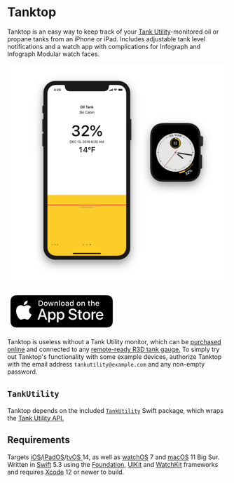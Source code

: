 # Tanktop

Tanktop is an easy way to keep track of your [Tank Utility](https://www.tankutility.com)-monitored oil or propane tanks from an iPhone or iPad. Includes adjustable tank level notifications and a watch app with complications for Infograph and Infograph Modular watch faces.

![](Tanktop/Tanktop.png)

[![Download on the App Store](Tanktop/AppStore.svg)](https://apps.apple.com/us/app/tanktop-for-tank-utility/id1452241428)

Tanktop is useless without a Tank Utility monitor, which can be [purchased online](https://shop.tankutility.com) and connected to any [remote-ready R3D tank gauge.](http://www.tankutility.com/r3d-compatible-gauge-faces) To simply try out Tanktop's functionality with some example devices, authorize Tanktop with the email address `tankutility@example.com` and any non-empty password.

## `TankUtility`

Tanktop depends on the included [`TankUtility`](TankUtility) Swift package, which wraps the [Tank Utility API.](http://apidocs.tankutility.com) 

## Requirements

Targets [iOS](https://developer.apple.com/ios)/[iPadOS](https://developer.apple.com/ipad)/[tvOS ](https://developer.apple.com/tvos) 14, as well as [watchOS](https://developer.apple.com/watchos) 7 and [macOS](https://developer.apple.com/macos) 11 Big Sur. Written in [Swift](https://developer.apple.com/documentation/swift) 5.3 using the [Foundation](https://developer.apple.com/documentation/foundation), [UIKit](https://developer.apple.com/documentation/uikit) and [WatchKit](https://developer.apple.com/documentation/watchkit) frameworks and requires [Xcode](https://developer.apple.com/xcode) 12 or newer to build.

